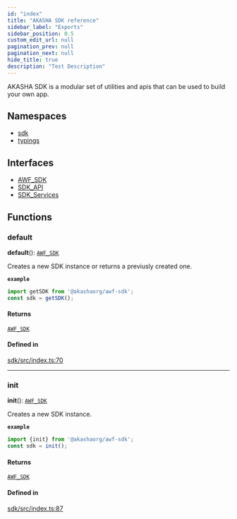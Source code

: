 ```yaml
---
id: "index"
title: "AKASHA SDK reference"
sidebar_label: "Exports"
sidebar_position: 0.5
custom_edit_url: null
pagination_prev: null
pagination_next: null
hide_title: true
description: "Test Description"
---
```


AKASHA SDK is a modular set of utilities and apis that can be used to build
your own app.

## Namespaces

- [sdk](namespaces/sdk.md)
- [typings](namespaces/typings.md)

## Interfaces

- [AWF\_SDK](interfaces/AWF_SDK.md)
- [SDK\_API](interfaces/SDK_API.md)
- [SDK\_Services](interfaces/SDK_Services.md)

## Functions

### default

**default**(): [`AWF_SDK`](interfaces/AWF_SDK.md)

Creates a new SDK instance or returns a previusly created one.

**`example`**
```ts
import getSDK from '@akashaorg/awf-sdk';
const sdk = getSDK();
```

#### Returns

[`AWF_SDK`](interfaces/AWF_SDK.md)

#### Defined in

[sdk/src/index.ts:70](https://github.com/AKASHAorg/akasha-framework/blob/433e1162/sdk/src/index.ts#L70)

___

### init

**init**(): [`AWF_SDK`](interfaces/AWF_SDK.md)

Creates a new SDK instance.

**`example`**
```ts
import {init} from '@akashaorg/awf-sdk';
const sdk = init();
```

#### Returns

[`AWF_SDK`](interfaces/AWF_SDK.md)

#### Defined in

[sdk/src/index.ts:87](https://github.com/AKASHAorg/akasha-framework/blob/433e1162/sdk/src/index.ts#L87)
